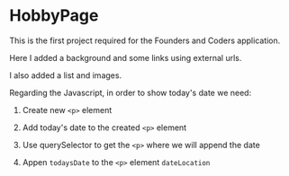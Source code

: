 # HobbyPage
This is the first project required for the Founders and Coders application.

Here I added a background and some links using external urls.

I also added a list and images.

Regarding the Javascript, in order to show today's date we need:

1. Create new `<p>` element

2. Add today's date to the created `<p>` element

3. Use querySelector to get the `<p>` where we will append the date

4. Appen `todaysDate` to the `<p>` element `dateLocation`